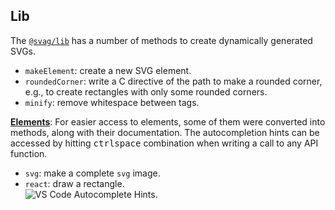
## Lib

The [`@svag/lib`](https://github.com/svagco/lib) has a number of methods to create dynamically generated SVGs.

- `makeElement`: create a new SVG element.
- `roundedCorner`: write a C directive of the path to make a rounded corner, e.g., to create rectangles with only some rounded corners.
- `minify`: remove whitespace between tags.

**[Elements](t)**: For easier access to elements, some of them were converted into methods, along with their documentation. The autocompletion hints can be accessed by hitting <kbd>ctrl</kbd><kbd>space</kbd> combination when writing a call to any API function.

- `svg`: make a complete `svg` image.
- `react`: draw a rectangle.
    <br/><img alt="VS Code Autocomplete Hints." src="https://raw.github.com/svagco/svag/master/images/hints.png">
